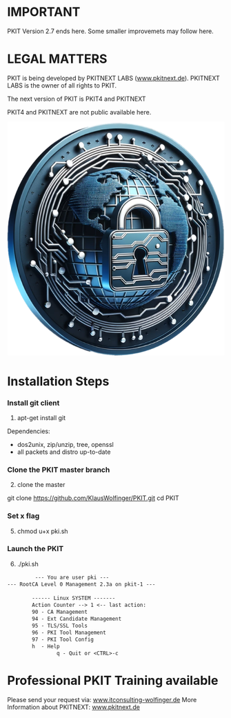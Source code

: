 # IMPORTANT
PKIT Version 2.7 ends here.
Some smaller improvemets may follow here.

# LEGAL MATTERS
PKIT is being developed by PKITNEXT LABS (www.pkitnext.de). 
PKITNEXT LABS is the owner of all rights to PKIT.

The next version of PKIT is PKIT4 and PKITNEXT

PKIT4 and PKITNEXT are not public available here.

![PKIT](PKITNEXT_LOGO_1.png)
# Installation Steps

### Install git client

1. apt-get install git

Dependencies:
- dos2unix, zip/unzip, tree, openssl
- all packets and distro up-to-date 

### Clone the PKIT master branch
2. clone the master

git clone https://github.com/KlausWolfinger/PKIT.git
cd PKIT

### Set x flag
5. chmod u+x pki.sh

### Launch the PKIT
6. ./pki.sh

```
         --- You are user pki ---
--- RootCA Level 0 Management 2.3a on pkit-1 ---

        ------ Linux SYSTEM -------
        Action Counter --> 1 <-- last action:
        90 - CA Management
        94 - Ext Candidate Management
        95 - TLS/SSL Tools
        96 - PKI Tool Management
        97 - PKI Tool Config
        h  - Help
                q - Quit or <CTRL>-c
```                
# Professional PKIT Training available
Please send your request via: www.itconsulting-wolfinger.de
More Information about PKITNEXT: www.pkitnext.de




